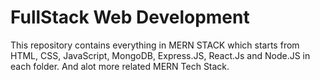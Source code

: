 # FullStack Web Development 

This repository contains everything in MERN STACK which starts from HTML, CSS, JavaScript, MongoDB, Express.JS, React.Js and Node.JS in each folder. And alot more related MERN Tech Stack. 
